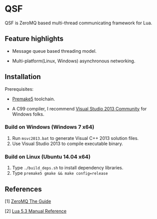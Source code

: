 # QSF

QSF is ZeroMQ based multi-thread communicating framework for Lua.

## Feature highlights

* Message queue based threading model.

* Multi-platform(Linux, Windows) asynchronous networking.



## Installation

Prerequisites:

* [Premake5](http://premake.github.io/download.html) toolchain.

* A C99 compiler, I recommend [Visual Studio 2013 Community](https://www.visualstudio.com/en-us/products/visual-studio-community-vs.aspx) for Windows folks.


### Build on Windows (Windows 7 x64)

1. Run `msvc2013.bat` to generate Visual C++ 2013 solution files.
2. Use Visual Studio 2013 to compile executable binary.

### Build on Linux (Ubuntu 14.04 x64)

1. Type `./build_deps.sh` to install dependency libraries.
2. Type `premake5 gmake && make config=release`


## References

[1] [ZeroMQ The Guide](http://zguide.zeromq.org/page:all)

[2] [Lua 5.3 Manual Reference](http://www.lua.org/manual/5.3/)
